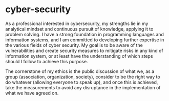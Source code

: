 # cyber-security

As a professional interested in cybersecurity, my strengths lie in my analytical mindset and continuous pursuit of knowledge, applying it to problem solving. I have a strong foundation in programming languages and information systems, and I am committed to developing further expertise in the various fields of cyber security. My goal is to be aware of the vulnerabilities and create security measures to mitigate risks in any kind of information system, or at least have the understanding of which steps should I follow to achieve this purpose.

The cornerstone of my ethics is the public discussion of what we, as a group (association, organization, society), consider to be the right way to do whatever (allowing everyone to speak up), and once this is achieved, take the measurements to avoid any disruptance in the implementation of what we have agreed on.
